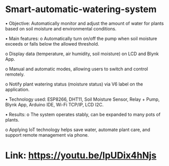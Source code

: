 # Smart-automatic-watering-system
• Objective: Automatically monitor and adjust the amount of water for plants based on soil moisture and environmental conditions.

• Main features:
o Automatically turn on/off the pump when soil moisture exceeds or falls below the allowed threshold.

o Display data (temperature, air humidity, soil moisture) on LCD and Blynk App.

o Manual and automatic modes, allowing users to switch and control remotely.

o Notify plant watering status (moisture status) via V6 label on the application.

• Technology used: ESP8266, DHT11, Soil Moisture Sensor, Relay + Pump, Blynk App, Arduino IDE, Wi-Fi TCP/IP, LCD I2C.

• Results:
o The system operates stably, can be expanded to many pots of plants.

o Applying IoT technology helps save water, automate plant care, and support remote management via phone.

# Link: https://youtu.be/lpUDix4hNjs

